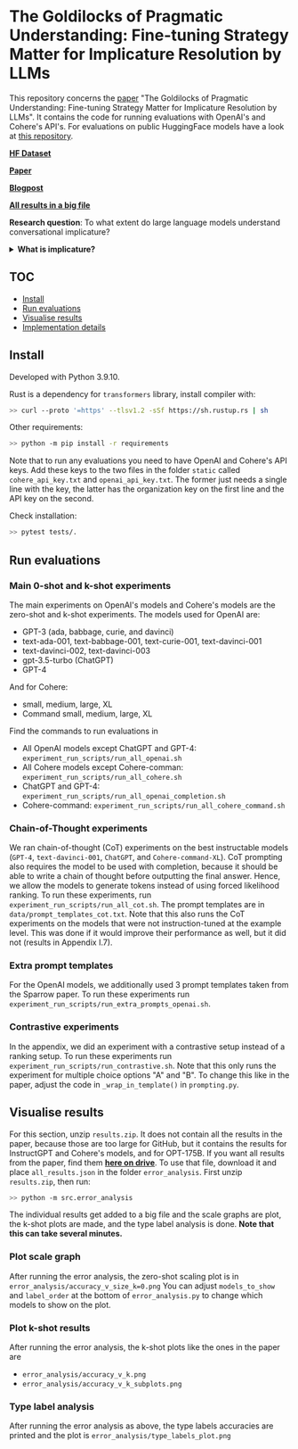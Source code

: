 # The Goldilocks of Pragmatic Understanding: Fine-tuning Strategy Matter for Implicature Resolution by LLMs
This repository concerns the <a href="https://arxiv.org/abs/2210.14986" target="_blank">paper</a> "The Goldilocks of Pragmatic Understanding: Fine-tuning Strategy Matter for Implicature Resolution by LLMs". It contains the code for running evaluations with OpenAI's and Cohere's API's.
For evaluations on public HuggingFace models have a look at <a href="https://github.com/LauraRuis/lm-evaluation-harness" target="_blank">this repository</a>.

<a href="https://huggingface.co/datasets/UCL-DARK/ludwig" target="_blank">**HF Dataset**</a>

<a href="https://arxiv.org/abs/2210.14986" target="_blank">**Paper**</a>

<a href="https://lauraruis.github.io/2022/09/29/comm.html" target="_blank">**Blogpost**</a>

<a href="https://drive.google.com/file/d/1hWcuUpcNef0OGnbS_1PJmFR-LCoG2_oa/view?usp=sharing" target="_blank">**All results in a big file**</a>

**Research question**: To what extent do large language models understand conversational implicature?

<details close>
<summary><b>What is implicature?</b></summary>
Implicature is an aspect of language pragmatics and a crucial part of communication introduced by H.P. Grice in 1975 in his work "Logic and Conversation". Implicature is the act of meaning or implying one thing by saying something else. There's different types of implicatures, from simple ones like "Some guests came to the party" (implying not all guests came) to more complicated implicatures that depend on context like "A: Are you going to the party this Friday? B: There's a global pandemic." (implying no, or yes if A knows B is a reckless raver).
<br> <br>

**Some background** <br>
In his paper, Grice comes up with a set of maxims of conversation that we all adhere to, like "be relevant" and "do not say what you believe to be false". Grice says implicatures arise when these maxims are violated. For example, if A says "Smith doesn't seem to have a girlfriend these days", and B answers "He has been paying a lot of visits to New York lately"; unless B is violating the maxim of relevance, B is implying that Smith may have a girlfriend in New York.
</details>

## TOC

* [Install](#install)
* [Run evaluations](#run-evaluations)
* [Visualise results](#visualise-results)
* [Implementation details](#implementation-details)

## Install

Developed with Python 3.9.10.

Rust is a dependency for `transformers` library, install compiler with:

```bash
>> curl --proto '=https' --tlsv1.2 -sSf https://sh.rustup.rs | sh
```

Other requirements:

```bash
>> python -m pip install -r requirements
```

Note that to run any evaluations you need to have OpenAI and Cohere's API keys. Add these keys
to the two files in the folder `static` called `cohere_api_key.txt` and `openai_api_key.txt`. The former just needs
a single line with the key, the latter has the organization key on the first line and the API key on the second.

Check installation:

```bash
>> pytest tests/.
```

## Run evaluations

### Main 0-shot and k-shot experiments
The main experiments on OpenAI's models and Cohere's models are the zero-shot and k-shot experiments.
The models used for OpenAI are:
- GPT-3 (ada, babbage, curie, and davinci)
- text-ada-001, text-babbage-001, text-curie-001, text-davinci-001
- text-davinci-002, text-davinci-003
- gpt-3.5-turbo (ChatGPT)
- GPT-4

And for Cohere:
- small, medium, large, XL
- Command small, medium, large, XL

Find the commands to run evaluations in 
- All OpenAI models except ChatGPT and GPT-4: `experiment_run_scripts/run_all_openai.sh`
- All Cohere models except Cohere-comman: `experiment_run_scripts/run_all_cohere.sh`
- ChatGPT and GPT-4: `experiment_run_scripts/run_all_openai_completion.sh`
- Cohere-command: `experiment_run_scripts/run_all_cohere_command.sh`

### Chain-of-Thought experiments
We ran chain-of-thought (CoT) experiments on the best instructable models (`GPT-4`, `text-davinci-001`, `ChatGPT`, and `Cohere-command-XL`).
CoT prompting also requires the model to be used with completion, because it should be able to write a chain of thought before
outputting the final answer. Hence, we allow the models to generate tokens instead of using forced likelihood ranking.
To run these experiments, run `experiment_run_scripts/run_all_cot.sh`. The prompt templates are in `data/prompt_templates_cot.txt`.
Note that this also runs the CoT experiments on the models that were not instruction-tuned at the example level.
This was done if it would improve their performance as well, but it did not (results in Appendix I.7).

### Extra prompt templates
For the OpenAI models, we additionally used 3 prompt templates taken from the Sparrow paper. To run these experiments
run `experiment_run_scripts/run_extra_prompts_openai.sh`.

### Contrastive experiments
In the appendix, we did an experiment with a contrastive setup instead of a ranking setup. To run these experiments
run `experiment_run_scripts/run_contrastive.sh`. Note that this only runs the experiment for multiple choice options "A" and "B".
To change this like in the paper, adjust the code in `_wrap_in_template()` in `prompting.py`.

## Visualise results
For this section, unzip `results.zip`. It does not contain all the results in the paper, because those
are too large for GitHub, but it contains the results for InstructGPT and Cohere's models, and for OPT-175B.
If you want all results from the paper, find them <a href="https://drive.google.com/file/d/1hWcuUpcNef0OGnbS_1PJmFR-LCoG2_oa/view?usp=sharing" target="_blank">**here on drive**</a>.
To use that file, download it and place `all_results.json` in the folder `error_analysis`.
First unzip `results.zip`, then run:

```bash
>> python -m src.error_analysis
```

The individual results get added to a big file and the scale graphs are plot, the k-shot plots are made,
and the type label analysis is done. **Note that this can take several minutes.**

### Plot scale graph
After running the error analysis, the zero-shot scaling plot is in `error_analysis/accuracy_v_size_k=0.png`
You can adjust `models_to_show` and `label_order` at the bottom of `error_analysis.py` to change which models
to show on the plot.

### Plot k-shot results
After running the error analysis, the k-shot plots like the ones in the paper are
- `error_analysis/accuracy_v_k.png`
- `error_analysis/accuracy_v_k_subplots.png`

### Type label analysis
After running the error analysis as above, the type labels accuracies are printed
and the plot is `error_analysis/type_labels_plot.png`
